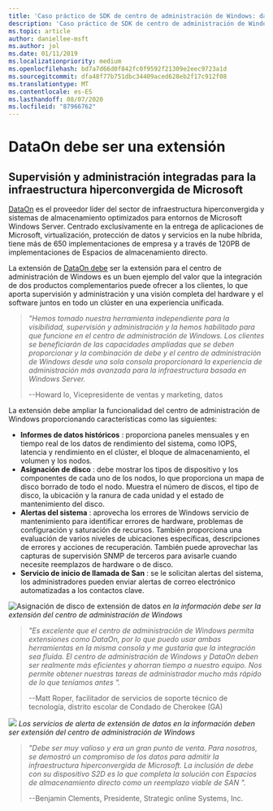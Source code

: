 ```yaml
---
title: 'Caso práctico de SDK de centro de administración de Windows: datos'
description: 'Caso práctico de SDK de centro de administración de Windows: datos'
ms.topic: article
author: daniellee-msft
ms.author: jol
ms.date: 01/11/2019
ms.localizationpriority: medium
ms.openlocfilehash: bd7a7d66d0f842fc0f9592f21309e2eec9723a1d
ms.sourcegitcommit: dfa48f77b751dbc34409aced628eb2f17c912f08
ms.translationtype: MT
ms.contentlocale: es-ES
ms.lasthandoff: 08/07/2020
ms.locfileid: "87966762"
---
```

# <a name="dataon-must-extension"></a>DataOn debe ser una extensión

## <a name="integrated-monitoring-and-management-for-microsoft-hyper-converged-infrastructure"></a>Supervisión y administración integradas para la infraestructura hiperconvergida de Microsoft

[DataOn](http://www.dataonstorage.com/) es el proveedor líder del sector de infraestructura hiperconvergida y sistemas de almacenamiento optimizados para entornos de Microsoft Windows Server. Centrado exclusivamente en la entrega de aplicaciones de Microsoft, virtualización, protección de datos y servicios en la nube híbrida, tiene más de 650 implementaciones de empresa y a través de 120PB de implementaciones de Espacios de almacenamiento directo.

La extensión de [DataOn debe](http://www.dataonstorage.com/must) ser la extensión para el centro de administración de Windows es un buen ejemplo del valor que la integración de dos productos complementarios puede ofrecer a los clientes, lo que aporta supervisión y administración y una visión completa del hardware y el software juntos en todo un clúster en una experiencia unificada.

> <cite>"Hemos tomado nuestra herramienta independiente para la visibilidad, supervisión y administración y la hemos habilitado para que funcione en el centro de administración de Windows. Los clientes se beneficiarán de las capacidades ampliadas que se deben proporcionar y la combinación de debe y el centro de administración de Windows desde una sola consola proporcionará la experiencia de administración más avanzada para la infraestructura basada en Windows Server.</cite>
>
> --Howard lo, Vicepresidente de ventas y marketing, datos

La extensión debe ampliar la funcionalidad del centro de administración de Windows proporcionando características como las siguientes:
- **Informes de datos históricos** : proporciona paneles mensuales y en tiempo real de los datos de rendimiento del sistema, como IOPS, latencia y rendimiento en el clúster, el bloque de almacenamiento, el volumen y los nodos.
- **Asignación de disco** : debe mostrar los tipos de dispositivo y los componentes de cada uno de los nodos, lo que proporciona un mapa de disco borrado de todo el nodo. Muestra el número de discos, el tipo de disco, la ubicación y la ranura de cada unidad y el estado de mantenimiento del disco.
- **Alertas del sistema** : aprovecha los errores de Windows servicio de mantenimiento para identificar errores de hardware, problemas de configuración y saturación de recursos. También proporciona una evaluación de varios niveles de ubicaciones específicas, descripciones de errores y acciones de recuperación. También puede aprovechar las capturas de supervisión SNMP de terceros para avisarle cuando necesite reemplazos de hardware o de disco.
- **Servicio de inicio de llamada de San** : se le solicitan alertas del sistema, los administradores pueden enviar alertas de correo electrónico automatizadas a los contactos clave.

![Asignación de disco de extensión de datos ](../../media/extend-case-study-dataon/dataon-1.png)
 *en la información debe ser la extensión del centro de administración de Windows*

> <cite>"Es excelente que el centro de administración de Windows permita extensiones como DataOn, por lo que puedo usar ambas herramientas en la misma consola y me gustaría que la integración sea fluida. El centro de administración de Windows y DataOn deben ser realmente más eficientes y ahorran tiempo a nuestro equipo. Nos permite obtener nuestras tareas de administrador mucho más rápido de lo que teníamos antes ".</cite>
>
> --Matt Roper, facilitador de servicios de soporte técnico de tecnología, distrito escolar de Condado de Cherokee (GA)

![](../../media/extend-case-study-dataon/dataon-2.png)
*Los servicios de alerta de extensión de datos en la información deben ser extensión del centro de administración de Windows*

> <cite>"Debe ser muy valioso y era un gran punto de venta. Para nosotros, se demostró un compromiso de los datos para admitir la infraestructura hiperconvergida de Microsoft. La inclusión de debe con su dispositivo S2D es lo que completa la solución con Espacios de almacenamiento directo como un reemplazo viable de SAN ".</cite>
>
> --Benjamin Clements, Presidente, Strategic online Systems, Inc.